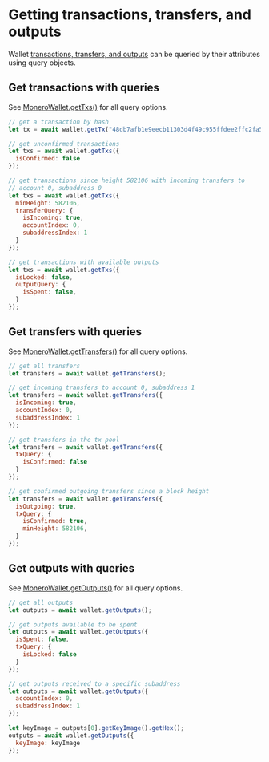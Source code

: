 # Getting transactions, transfers, and outputs

Wallet [transactions, transfers, and outputs](data_model.md) can be queried by their attributes using query objects.

## Get transactions with queries

See [MoneroWallet.getTxs()](https://moneroecosystem.org/monero-javascript/MoneroWallet.html#getTxs) for all query options.

```javascript
// get a transaction by hash
let tx = await wallet.getTx("48db7afb1e9eecb11303d4f49c955ffdee2ffc2fa513b8f05da35ff537744096");
```

```javascript
// get unconfirmed transactions
let txs = await wallet.getTxs({
  isConfirmed: false
});
```

```javascript
// get transactions since height 582106 with incoming transfers to
// account 0, subaddress 0
let txs = await wallet.getTxs({
  minHeight: 582106,
  transferQuery: {
    isIncoming: true,
    accountIndex: 0,
    subaddressIndex: 1
  }
});
```

```javascript
// get transactions with available outputs
let txs = await wallet.getTxs({
  isLocked: false,
  outputQuery: {
    isSpent: false,
  }
});
```

## Get transfers with queries

See [MoneroWallet.getTransfers()](https://moneroecosystem.org/monero-javascript/MoneroWallet.html#getTransfers) for all query options.

```javascript
// get all transfers
let transfers = await wallet.getTransfers();
```

```javascript
// get incoming transfers to account 0, subaddress 1
let transfers = await wallet.getTransfers({
  isIncoming: true,
  accountIndex: 0,
  subaddressIndex: 1
});
```

```javascript
// get transfers in the tx pool
let transfers = await wallet.getTransfers({
  txQuery: {
    isConfirmed: false
  }
});
```

```javascript
// get confirmed outgoing transfers since a block height
let transfers = await wallet.getTransfers({
  isOutgoing: true,
  txQuery: {
    isConfirmed: true,
    minHeight: 582106,
  }
});
```

## Get outputs with queries

See [MoneroWallet.getOutputs()](https://moneroecosystem.org/monero-javascript/MoneroWallet.html#getOutputs) for all query options.

```javascript
// get all outputs
let outputs = await wallet.getOutputs();
```

```javascript
// get outputs available to be spent
let outputs = await wallet.getOutputs({
  isSpent: false,
  txQuery: {
    isLocked: false
  }
});
```

```javascript
// get outputs received to a specific subaddress
let outputs = await wallet.getOutputs({
  accountIndex: 0,
  subaddressIndex: 1
});

let keyImage = outputs[0].getKeyImage().getHex();
outputs = await wallet.getOutputs({
  keyImage: keyImage
});
```